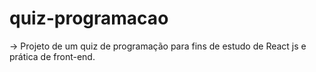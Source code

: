 # quiz-programacao
-> Projeto de um quiz de programação para fins de estudo de React js e prática de front-end.

